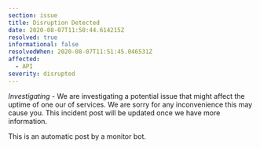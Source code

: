 ```yaml
---
section: issue
title: Disruption Detected
date: 2020-08-07T11:50:44.614215Z
resolved: true
informational: false
resolvedWhen: 2020-08-07T11:51:45.046531Z
affected:
  - API
severity: disrupted
---
```

*Investigating* - We are investigating a potential issue that might affect the uptime of one our of services. We are sorry for any inconvenience this may cause you. This incident post will be updated once we have more information.

This is an automatic post by a monitor bot.
        